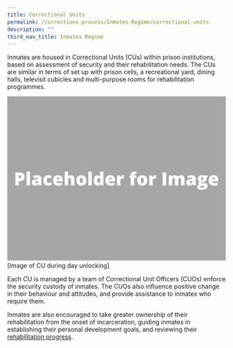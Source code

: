 ```yaml
---
title: Correctional Units
permalink: /corrections-process/Inmates-Regime/correctional-units
description: ""
third_nav_title: Inmates Regime
---
```

Inmates are housed in Correctional Units (CUs) within prison institutions, based on assessment of security and their rehabilitation needs.  The CUs are similar in terms of set up with prison cells, a recreational yard, dining halls, televisit cubicles and multi-purpose rooms for rehabilitation programmes. 

![](/images/Placeholder%20for%20Image.png)
[Image of CU during day unlocking]

Each CU is managed by a team of Correctional Unit Officers (CUOs) enforce the security custody of inmates. The CUOs also influence positive change in their behaviour and attitudes, and provide assistance to inmates who require them.

Inmates are also encouraged to take greater ownership of their rehabilitation from the onset of incarceration, guiding inmates in establishing their personal development goals, and reviewing their [rehabilitation progress](/throughcare-approach). 
